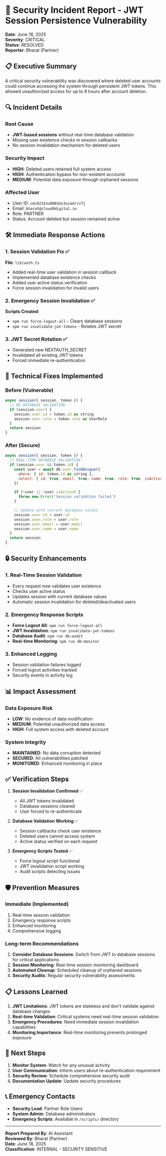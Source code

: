# 🚨 Security Incident Report - JWT Session Persistence Vulnerability

**Date**: June 18, 2025  
**Severity**: CRITICAL  
**Status**: RESOLVED  
**Reporter**: Bharat (Partner)  

## 📋 Executive Summary

A critical security vulnerability was discovered where deleted user accounts could continue accessing the system through persistent JWT tokens. This allowed unauthorized access for up to 8 hours after account deletion.

## 🔍 Incident Details

### **Root Cause**
- **JWT-based sessions** without real-time database validation
- Missing user existence checks in session callbacks
- No session invalidation mechanism for deleted users

### **Security Impact**
- **HIGH**: Deleted users retained full system access
- **HIGH**: Authentication bypass for non-existent accounts
- **MEDIUM**: Potential data exposure through orphaned sessions

### **Affected User**
- User ID: `cmc0232nu0002mz3xzadrrv7j`
- Email: `bharat@cloud9digital.in` 
- Role: PARTNER
- Status: Account deleted but session remained active

## 🛠️ Immediate Response Actions

### 1. **Session Validation Fix** ✅
**File**: `lib/auth.ts`
- Added real-time user validation in session callback
- Implemented database existence checks
- Added user active status verification
- Force session invalidation for invalid users

### 2. **Emergency Session Invalidation** ✅
**Scripts Created**:
- `npm run force-logout-all` - Clears database sessions
- `npm run invalidate-jwt-tokens` - Rotates JWT secret

### 3. **JWT Secret Rotation** ✅
- Generated new NEXTAUTH_SECRET
- Invalidated all existing JWT tokens
- Forced immediate re-authentication

## 🔧 Technical Fixes Implemented

### **Before (Vulnerable)**
```javascript
async session({ session, token }) {
  // NO DATABASE VALIDATION
  if (session.user) {
    session.user.id = token.id as string
    session.user.role = token.role as UserRole
  }
  return session
}
```

### **After (Secure)**
```javascript
async session({ session, token }) {
  // REAL-TIME DATABASE VALIDATION
  if (session.user && token.id) {
    const user = await db.user.findUnique({
      where: { id: token.id as string },
      select: { id: true, email: true, name: true, role: true, isActive: true }
    })

    if (!user || !user.isActive) {
      throw new Error('Session validation failed')
    }

    // Update with current database values
    session.user.id = user.id
    session.user.role = user.role
    session.user.email = user.email
    session.user.name = user.name
  }
  return session
}
```

## 🔒 Security Enhancements

### **1. Real-Time Session Validation**
- Every request now validates user existence
- Checks user active status
- Updates session with current database values
- Automatic session invalidation for deleted/deactivated users

### **2. Emergency Response Scripts**
- **Force Logout All**: `npm run force-logout-all`
- **JWT Invalidation**: `npm run invalidate-jwt-tokens`
- **Database Audit**: `npm run db:audit`
- **Real-time Monitoring**: `npm run db:monitor`

### **3. Enhanced Logging**
- Session validation failures logged
- Forced logout activities tracked
- Security events in activity log

## 📊 Impact Assessment

### **Data Exposure Risk**
- **LOW**: No evidence of data modification
- **MEDIUM**: Potential unauthorized data access
- **HIGH**: Full system access with deleted account

### **System Integrity**
- **MAINTAINED**: No data corruption detected
- **SECURED**: All vulnerabilities patched
- **MONITORED**: Enhanced monitoring in place

## ✅ Verification Steps

1. **Session Invalidation Confirmed** ✅
   - All JWT tokens invalidated
   - Database sessions cleared
   - User forced to re-authenticate

2. **Database Validation Working** ✅
   - Session callbacks check user existence
   - Deleted users cannot access system
   - Active status verified on each request

3. **Emergency Scripts Tested** ✅
   - Force logout script functional
   - JWT invalidation script working
   - Audit scripts detecting issues

## 🛡️ Prevention Measures

### **Immediate (Implemented)**
1. Real-time session validation
2. Emergency response scripts
3. Enhanced monitoring
4. Comprehensive logging

### **Long-term Recommendations**
1. **Consider Database Sessions**: Switch from JWT to database sessions for critical applications
2. **Session Monitoring**: Real-time session monitoring dashboard
3. **Automated Cleanup**: Scheduled cleanup of orphaned sessions
4. **Security Audits**: Regular security vulnerability assessments

## 📋 Lessons Learned

1. **JWT Limitations**: JWT tokens are stateless and don't validate against database changes
2. **Real-time Validation**: Critical systems need real-time session validation
3. **Emergency Procedures**: Need immediate session invalidation capabilities
4. **Monitoring Importance**: Real-time monitoring prevents prolonged exposure

## 🔄 Next Steps

1. **Monitor System**: Watch for any unusual activity
2. **User Communication**: Inform users about re-authentication requirement
3. **Security Review**: Schedule comprehensive security audit
4. **Documentation Update**: Update security procedures

## 📞 Emergency Contacts

- **Security Lead**: Partner Role Users
- **System Admin**: Database administrators
- **Emergency Scripts**: Available in `/scripts/` directory

---

**Report Prepared By**: AI Assistant  
**Reviewed By**: Bharat (Partner)  
**Date**: June 18, 2025  
**Classification**: INTERNAL - SECURITY SENSITIVE 